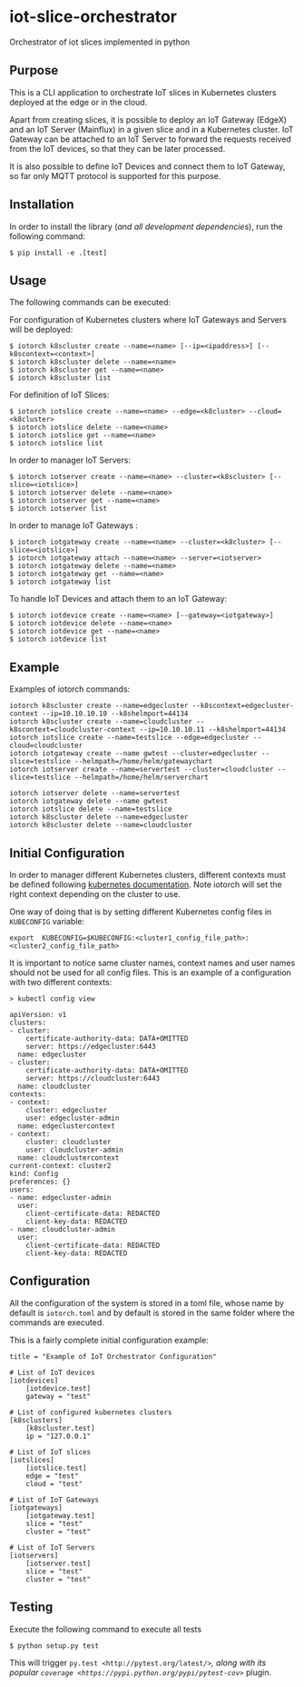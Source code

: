 # iot-slice-orchestrator
Orchestrator of iot slices implemented in python

Purpose
-------

This is a CLI application to orchestrate IoT slices in Kubernetes clusters deployed at the edge or in the cloud.

Apart from creating slices, it is possible to deploy an IoT Gateway (EdgeX) and an IoT Server (Mainflux) in a given slice and in a Kubernetes cluster. IoT Gateway can be attached to an IoT Server to forward the requests received from the IoT devices, so that they can be later processed.

It is also possible to define IoT Devices and connect them to IoT Gateway, so far only MQTT protocol is supported for this purpose.


Installation
------------

In order to install the library (*and all development dependencies*), run the following command:

    $ pip install -e .[test]

Usage
-----

The following commands can be executed:

For configuration of Kubernetes clusters where IoT Gateways and Servers will be deployed:

    $ iotorch k8scluster create --name=<name> [--ip=<ipaddress>] [--k8scontext=<context>]
    $ iotorch k8scluster delete --name=<name>
    $ iotorch k8scluster get --name=<name>
    $ iotorch k8scluster list

For definition of IoT Slices:

    $ iotorch iotslice create --name=<name> --edge=<k8cluster> --cloud=<k8cluster>
    $ iotorch iotslice delete --name=<name>
    $ iotorch iotslice get --name=<name>
    $ iotorch iotslice list

In order to manager IoT Servers:

    $ iotorch iotserver create --name=<name> --cluster=<k8scluster> [--slice=<iotslice>]
    $ iotorch iotserver delete --name=<name>
    $ iotorch iotserver get --name=<name>
    $ iotorch iotserver list

In order to manage IoT Gateways :

    $ iotorch iotgateway create --name=<name> --cluster=<k8cluster> [--slice=<iotslice>]
    $ iotorch iotgateway attach --name=<name> --server=<iotserver>
    $ iotorch iotgateway delete --name=<name>
    $ iotorch iotgateway get --name=<name>
    $ iotorch iotgateway list

To handle IoT Devices and attach them to an IoT Gateway:

    $ iotorch iotdevice create --name=<name> [--gateway=<iotgateway>]
    $ iotorch iotdevice delete --name=<name>
    $ iotorch iotdevice get --name=<name>
    $ iotorch iotdevice list

Example
-------
Examples of iotorch commands:

    iotorch k8scluster create --name=edgecluster --k8scontext=edgecluster-context --ip=10.10.10.10 --k8shelmport=44134
    iotorch k8scluster create --name=cloudcluster --k8scontext=cloudcluster-context --ip=10.10.10.11 --k8shelmport=44134
    iotorch iotslice create --name=testslice --edge=edgecluster --cloud=cloudcluster
    iotorch iotgateway create --name gwtest --cluster=edgecluster --slice=testslice --helmpath=/home/helm/gatewaychart
    iotorch iotserver create --name=servertest --cluster=cloudcluster --slice=testslice --helmpath=/home/helm/serverchart
    
    iotorch iotserver delete --name=servertest
    iotorch iotgateway delete --name gwtest
    iotorch iotslice delete --name=testslice
    iotorch k8scluster delete --name=edgecluster
    iotorch k8scluster delete --name=cloudcluster

Initial Configuration
---------------------
In order to manager different Kubernetes clusters, different contexts must be defined following [kubernetes documentation](https://kubernetes.io/docs/tasks/access-application-cluster/configure-access-multiple-clusters/). Note iotorch will set the right context depending on the cluster to use.

One way of doing that is by setting different Kubernetes config files in ``KUBECONFIG`` variable:

    export  KUBECONFIG=$KUBECONFIG:<cluster1_config_file_path>:<cluster2_config_file_path>

It is important to notice same cluster names, context names and user names should not be used for all config files. This is an example of a configuration with two different contexts:

    > kubectl config view
    
    apiVersion: v1
    clusters:
    - cluster:
        certificate-authority-data: DATA+OMITTED
        server: https://edgecluster:6443
      name: edgecluster
    - cluster:
        certificate-authority-data: DATA+OMITTED
        server: https://cloudcluster:6443
      name: cloudcluster
    contexts:
    - context:
        cluster: edgecluster
        user: edgecluster-admin
      name: edgeclustercontext
    - context:
        cluster: cloudcluster
        user: cloudcluster-admin
      name: cloudclustercontext
    current-context: cluster2
    kind: Config
    preferences: {}
    users:
    - name: edgecluster-admin
      user:
        client-certificate-data: REDACTED
        client-key-data: REDACTED
    - name: cloudcluster-admin
      user:
        client-certificate-data: REDACTED
        client-key-data: REDACTED

Configuration
-------------
All the configuration of the system is stored in a toml file, whose name by default is ``iotorch.toml`` and by default is stored in the same folder where the commands are executed.

This is a fairly complete initial configuration example:

    title = "Example of IoT Orchestrator Configuration"
    
    # List of IoT devices
    [iotdevices]
        [iotdevice.test]
        gateway = "test"
    
    # List of configured kubernetes clusters
    [k8sclusters]
        [k8scluster.test]
        ip = "127.0.0.1"
   
    # List of IoT slices
    [iotslices]
        [iotslice.test]
        edge = "test"
        cloud = "test"
    
    # List of IoT Gateways
    [iotgateways]
        [iotgateway.test]
        slice = "test"
        cluster = "test"
    
    # List of IoT Servers
    [iotservers]
        [iotserver.test]
        slice = "test"
        cluster = "test"
        
Testing
-------
Execute the following command to execute all tests

    $ python setup.py test

This will trigger `py.test <http://pytest.org/latest/>`_, along with its popular
`coverage <https://pypi.python.org/pypi/pytest-cov>`_ plugin.
